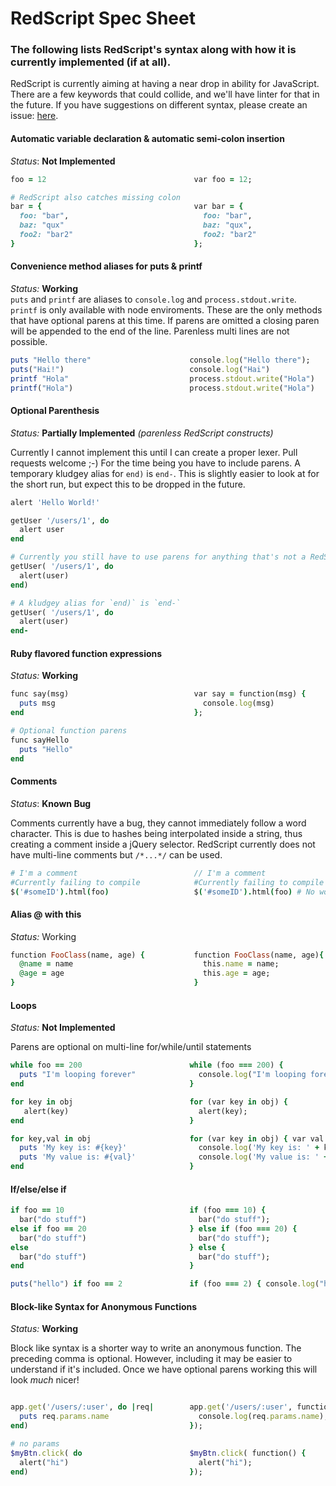 # RedScript Spec Sheet
### The following lists RedScript's syntax along with how it is currently implemented (if at all).

RedScript is currently aiming at having a near drop in ability for JavaScript. There are a few keywords that could collide, and we'll have linter for that
in the future. If you have suggestions on different syntax, please create
an issue: [here](https://github.com/AdamBrodzinski/RedScript/issues).

#### Automatic variable declaration & automatic semi-colon insertion 

*Status*: **Not Implemented**

```ruby
foo = 12                                 var foo = 12;

# RedScript also catches missing colon
bar = {                                  var bar = {
  foo: "bar",                              foo: "bar",
  baz: "qux"                               baz: "qux",
  foo2: "bar2"                             foo2: "bar2"
}                                        };
```

#### Convenience method aliases for puts & printf

*Status:* **Working**  
`puts` and `printf` are aliases to `console.log` and `process.stdout.write`. `printf` is only available with node enviroments. These are the only methods that have optional parens at this time. If parens are omitted a closing paren will be appended to the end of the line. Parenless multi lines are not possible.

```ruby
puts "Hello there"                      console.log("Hello there");
puts("Hai!")                            console.log("Hai")
printf "Hola"                           process.stdout.write("Hola")
printf("Hola")                          process.stdout.write("Hola")
```

#### Optional Parenthesis

*Status:* **Partially Implemented** *(parenless RedScript constructs)*

Currently I cannot implement this until I can create a proper lexer. Pull requests welcome ;-) For the time being you have to include parens. A temporary kludgey alias for `end)` is `end-`. This is slightly easier to look at for the short run, but expect this to be dropped in the future.

```ruby
alert 'Hello World!'

getUser '/users/1', do
  alert user
end

# Currently you still have to use parens for anything that's not a RedScript construct.
getUser( '/users/1', do
  alert(user)
end)

# A kludgey alias for `end)` is `end-`
getUser( '/users/1', do
  alert(user)
end-
```


#### Ruby flavored function expressions

*Status:* **Working**

```ruby
func say(msg)                            var say = function(msg) {
  puts msg                                 console.log(msg)
end                                      };

# Optional function parens
func sayHello
  puts "Hello"
end
```

#### Comments

*Status*: **Known Bug**

Comments currently have a bug, they cannot immediately follow a word character. This is due to hashes being interpolated inside a string, thus creating a comment inside a jQuery selector. RedScript currently does not have multi-line comments but `/*...*/` can be used.

```coffeescript
# I'm a comment                          // I'm a comment
#Currently failing to compile            #Currently failing to compile 
$('#someID').html(foo)                   $('#someID').html(foo) # No worries here
```

#### Alias @ with this

*Status:* Working

```ruby
function FooClass(name, age) {           function FooClass(name, age){
  @name = name                             this.name = name;
  @age = age                               this.age = age;
}                                        }
```

#### Loops

*Status:* **Not Implemented**

Parens are optional on multi-line for/while/until statements
```ruby
while foo == 200                        while (foo === 200) {
  puts "I'm looping forever"              console.log("I'm looping forever");
end                                     }

for key in obj                          for (var key in obj) {
   alert(key)                             alert(key);
end                                     }

for key,val in obj                      for (var key in obj) { var val = obj[key];
  puts 'My key is: #{key}'                console.log('My key is: ' + key);
  puts 'My value is: #{val}'              console.log('My value is: ' + val);
end                                     }
```

#### If/else/else if

```ruby
if foo == 10                            if (foo === 10) {
  bar("do stuff")                         bar("do stuff");
else if foo == 20                       } else if (foo === 20) {
  bar("do stuff")                         bar("do stuff");
else                                    } else {
  bar("do stuff")                         bar("do stuff");
end                                     }

puts("hello") if foo == 2               if (foo === 2) { console.log("hello"); }
```


#### Block-like Syntax for Anonymous Functions

*Status:* **Working**

Block like syntax is a shorter way to write an anonymous function. The preceding comma is optional. However, including it may be easier to understand if it's included. Once we have optional parens working this will look *much* nicer! 
```ruby

app.get('/users/:user', do |req|        app.get('/users/:user', function(req) {
  puts req.params.name                    console.log(req.params.name);
end)                                    });

# no params
$myBtn.click( do                        $myBtn.click( function() {
  alert("hi")                             alert("hi");
end)                                    });
```



